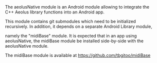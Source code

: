 The aeolusNative module is an Android module allowing to integrate the C++ Aeolus library functions into an Android app.



This module contains git submodules which need to be initialized recursively. In addition, it depends on a separate Android Library module, 

namely the "midiBase" module. It is expected that in an app using aeolusNative, the midiBase module be installed side-by-side with the aeolusNative module.

The midiBase module is available at https://github.com/tbgitoo/midiBase

